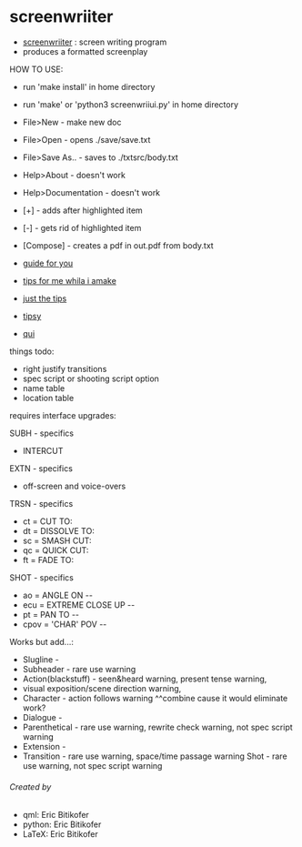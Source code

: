 # screenwriiter

* [screenwriiter](screenwriiter.md) : screen writing program
* produces a formatted screenplay

HOW TO USE:
* run 'make install' in home directory
* run 'make' or 'python3 screenwriiui.py'  in home directory
* File>New - make new doc
* File>Open - opens ./save/save.txt
* File>Save As.. - saves to ./txtsrc/body.txt
* Help>About - doesn't work
* Help>Documentation - doesn't work
* [+] - adds after highlighted item
* [-] - gets rid of highlighted item
* [Compose] - creates a pdf in out.pdf from body.txt


* [guide for you](https://www.writersstore.com/how-to-write-a-screenplay-a-guide-to-scriptwriting/)


* [tips for me whila i amake](https://www.writersstore.com/how-to-write-a-screenplay-a-guide-to-scriptwriting/)
* [just the tips](http://www.storysense.com/format.htm)
* [tipsy](http://www.scriptmag.com/features/craft-features/ask-the-expert-how-to-use-transitions)
* [qui](http://pythonforengineers.com/your-first-gui-app-with-python-and-pyqt/)

things todo:

* right justify transitions
* spec script or shooting script option
* name table
* location table

requires interface upgrades:

SUBH - specifics
* INTERCUT

EXTN - specifics
* off-screen and voice-overs

TRSN - specifics
* ct = CUT TO:
* dt = DISSOLVE TO:
* sc = SMASH CUT:
* qc = QUICK CUT:
* ft = FADE TO:

SHOT - specifics
* ao = ANGLE ON --
* ecu = EXTREME CLOSE UP --
* pt = PAN TO --
* cpov = 'CHAR' POV --

Works but add...:

* Slugline -
* Subheader - rare use warning
* Action(blackstuff) - seen&heard warning, present tense warning,
* visual exposition/scene direction warning,
* Character - action follows warning ^^combine cause it would eliminate work?
* Dialogue -
* Parenthetical - rare use warning, rewrite check warning, not spec script warning
* Extension -
* Transition - rare use warning, space/time passage warning
Shot - rare use warning, not spec script warning


###### Created by
* qml: Eric Bitikofer
* python: Eric Bitikofer
* LaTeX: Eric Bitikofer
